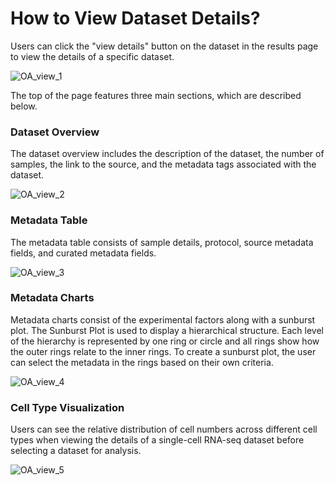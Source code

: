 How to View Dataset Details?
============================

Users can click the "view details" button on the dataset in the results page to view the details of a specific dataset.

![OA_view_1](https://github.com/ElucidataInc/polly-docs/assets/107244183/645c473a-552b-4a2d-bd51-5ac257908190)


The top of the page features three main sections, which are described below.

### Dataset Overview

The dataset overview includes the description of the dataset, the number of samples, the link to the source, and the metadata tags associated with the dataset.

![OA_view_2](https://github.com/ElucidataInc/polly-docs/assets/107244183/75622831-6303-4327-b855-ed0df4787969)

### Metadata Table

The metadata table consists of sample details, protocol, source metadata fields, and curated metadata fields.

![OA_view_3](https://github.com/ElucidataInc/polly-docs/assets/107244183/e19fdf14-9570-4f7c-b5be-7e6aa8931552)


### Metadata Charts

Metadata charts consist of the experimental factors along with a sunburst plot. The Sunburst Plot is used to display a hierarchical structure. Each level of the hierarchy is represented by one ring or circle and all rings show how the outer rings relate to the inner rings. To create a sunburst plot, the user can select the metadata in the rings based on their own criteria.

![OA_view_4](https://github.com/ElucidataInc/polly-docs/assets/107244183/dcc19e5f-51ba-4ece-8efa-b75d2436b3e1)

### Cell Type Visualization

Users can see the relative distribution of cell numbers across different cell types when viewing the details of a single-cell RNA-seq dataset before selecting a dataset for analysis.

![OA_view_5](https://github.com/ElucidataInc/polly-docs/assets/107244183/b25cd57b-5594-4c64-8ac9-6e1077ed3a91)

